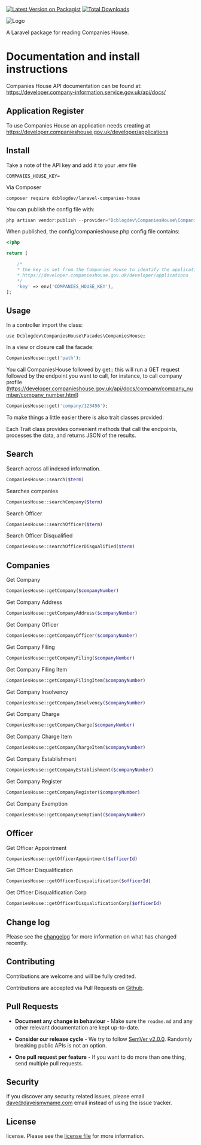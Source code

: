 
[![Latest Version on Packagist](https://img.shields.io/packagist/v/dcblogdev/laravel-companies-house.svg?style=flat-square)](https://packagist.org/packages/dcblogdev/laravel-companies-house)
[![Total Downloads](https://img.shields.io/packagist/dt/dcblogdev/laravel-companies-house.svg?style=flat-square)](https://packagist.org/packages/dcblogdev/laravel-companies-house)

![Logo](https://repository-images.githubusercontent.com/169858854/6e275600-4938-11eb-901a-6f64485961b2)

A Laravel package for reading Companies House.

# Documentation and install instructions 

Companies House API documentation can be found at:
https://developer.company-information.service.gov.uk/api/docs/

## Application Register

To use Companies House an application needs creating at https://developer.companieshouse.gov.uk/developer/applications

## Install

Take a note of the API key and add it to your .env file

```
COMPANIES_HOUSE_KEY=
```

Via Composer

```
composer require dcblogdev/laravel-companies-house
```

You can publish the config file with:

```php
php artisan vendor:publish --provider="Dcblogdev\CompaniesHouse\CompaniesHouseServiceProvider" --tag="config"
```

When published, the config/companieshouse.php config file contains:

```php
<?php

return [

    /*
    * the key is set from the Companies House to identify the application
    * https://developer.companieshouse.gov.uk/developer/applications
    */
    'key' => env('COMPANIES_HOUSE_KEY'),
];
```

## Usage

In a controller import the class:

```
use Dcblogdev\CompaniesHouse\Facades\CompaniesHouse;
```

In a view or closure call the facade:

```php
CompaniesHouse::get('path');
```

You call CompaniesHouse followed by get:: this will run a GET request followed by the endpoint you want to call, for instance, to call company profile (https://developer.companieshouse.gov.uk/api/docs/company/company_number/company_number.html)

```php
CompaniesHouse::get('company/123456');
```

To make things a little easier there is also trait classes provided:

Each Trait class provides convenient methods that call the endpoints, processes the data, and returns JSON of the results.

## Search 

Search across all indexed information.

```php
CompaniesHouse::search($term)
```

Searches companies

```php
CompaniesHouse::searchCompany($term)
```

Search Officer 

```php
CompaniesHouse::searchOfficer($term)
```

Search Officer Disqualified

```php
CompaniesHouse::searchOfficerDisqualified($term)
```

## Companies

Get Company

```php
CompaniesHouse::getCompany($companyNumber)
```

Get Company Address

```php
CompaniesHouse::getCompanyAddress($companyNumber)
```

Get Company Officer

```php
CompaniesHouse::getCompanyOfficer($companyNumber)
```

Get Company Filing

```php
CompaniesHouse::getCompanyFiling($companyNumber)
```

Get Company Filing Item

```php
CompaniesHouse::getCompanyFilingItem($companyNumber)
```

Get Company Insolvency

```php
CompaniesHouse::getCompanyInsolvency($companyNumber)
```

Get Company Charge

```php
CompaniesHouse::getCompanyCharge($companyNumber)
```

Get Company Charge Item

```php
CompaniesHouse::getCompanyChargeItem($companyNumber)
```

Get Company Establishment

```php
CompaniesHouse::getCompanyEstablishment($companyNumber)
```

Get Company Register

```php
CompaniesHouse::getCompanyRegister($companyNumber)
```

Get Company Exemption

```php
CompaniesHouse::getCompanyExemption(($companyNumber)
```

## Officer

Get Officer Appointment

```php
CompaniesHouse::getOfficerAppointment($officerId)
```

Get Officer Disqualification

```php
CompaniesHouse::getOfficerDisqualification($officerId)
```

Get Officer Disqualification Corp

```php
CompaniesHouse::getOfficerDisqualificationCorp($officerId)
```

## Change log

Please see the [changelog](changelog.md) for more information on what has changed recently.

## Contributing

Contributions are welcome and will be fully credited.

Contributions are accepted via Pull Requests on [Github](https://github.com/dcblogdev/laravel-companies-house).

## Pull Requests

- **Document any change in behaviour** - Make sure the `readme.md` and any other relevant documentation are kept up-to-date.

- **Consider our release cycle** - We try to follow [SemVer v2.0.0](http://semver.org/). Randomly breaking public APIs is not an option.

- **One pull request per feature** - If you want to do more than one thing, send multiple pull requests.

## Security

If you discover any security related issues, please email dave@daveismyname.com email instead of using the issue tracker.

## License

license. Please see the [license file](license.md) for more information.
